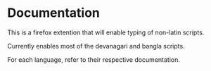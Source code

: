 Documentation
=====================
This is a firefox extention that will enable typing of non-latin scripts. 

Currently enables most of the devanagari and bangla scripts. 

For each language, refer to their respective documentation. 

